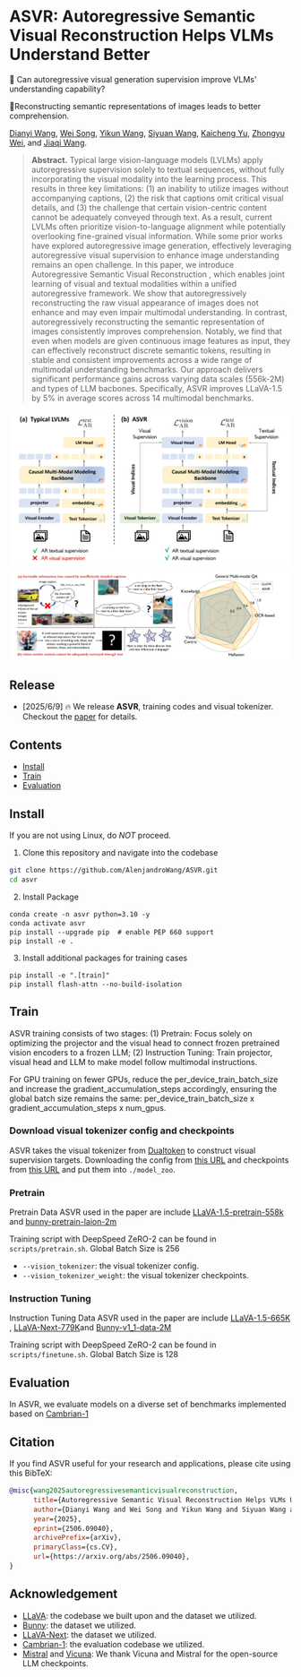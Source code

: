 # ASVR: Autoregressive Semantic Visual Reconstruction Helps VLMs Understand Better

🤔 Can autoregressive visual generation supervision improve VLMs' understanding capability? 

🚀Reconstructing semantic representations of images leads to better comprehension.

[Dianyi Wang](https://scholar.google.com/citations?hl=zh-CN&user=iP2HPFEAAAAJ), 
[Wei Song](https://scholar.google.com/citations?hl=zh-CN&user=iP2HPFEAAAAJ), 
[Yikun Wang](https://scholar.google.com/citations?hl=zh-CN&user=4E7YCn4AAAAJ),
[Siyuan Wang](https://siyuanwangw.github.io/),
[Kaicheng Yu](https://www.yukaicheng.cn/),
[Zhongyu Wei](http://www.fudan-disc.com/people/zywei), and
[Jiaqi Wang](https://myownskyw7.github.io/).


> **Abstract.** Typical large vision-language models (LVLMs) apply autoregressive supervision solely to textual sequences, without fully incorporating the visual modality into the learning process. This results in three key limitations: (1) an inability to utilize images without accompanying captions, (2) the risk that captions omit critical visual details, and (3) the challenge that certain vision-centric content cannot be adequately conveyed through text. As a result, current LVLMs often prioritize vision-to-language alignment while potentially overlooking fine-grained visual information. While some prior works have explored autoregressive image generation, effectively leveraging autoregressive visual supervision to enhance image understanding remains an open challenge.
In this paper, we introduce Autoregressive Semantic Visual Reconstruction , which enables joint learning of visual and textual modalities within a unified autoregressive framework. We show that autoregressively reconstructing the raw visual appearance of images does not enhance and may even impair multimodal understanding. In contrast, autoregressively reconstructing the semantic representation of images consistently improves comprehension. Notably, we find that even when models are given continuous image features as input, they can effectively reconstruct discrete semantic tokens, resulting in stable and consistent improvements across a wide range of multimodal understanding benchmarks. Our approach delivers significant performance gains across varying data scales (556k-2M) and types of LLM bacbones. Specifically, ASVR improves LLaVA-1.5 by 5% in average scores across 14 multimodal benchmarks.


![](./img/method.png)
![](./img/intro.png)

## Release
- [2025/6/9] 🔥 We release **ASVR**, training codes and visual tokenizer. Checkout the [paper](https://arxiv.org/abs/2506.09040) for details.


## Contents
- [Install](#install)
- [Train](#train)
- [Evaluation](#evaluation)

## Install

If you are not using Linux, do *NOT* proceed.

1. Clone this repository and navigate into the codebase
```bash
git clone https://github.com/AlenjandroWang/ASVR.git
cd asvr
```

2. Install Package
```Shell
conda create -n asvr python=3.10 -y
conda activate asvr
pip install --upgrade pip  # enable PEP 660 support
pip install -e .
```

3. Install additional packages for training cases
```
pip install -e ".[train]"
pip install flash-attn --no-build-isolation
```
## Train
ASVR training consists of two stages: 
(1) Pretrain: Focus solely on optimizing the projector and the visual head to connect frozen pretrained vision encoders to a frozen LLM;
(2) Instruction Tuning: Train projector, visual head and LLM to make model follow multimodal instructions.

For GPU training on fewer GPUs, reduce the per_device_train_batch_size and increase the gradient_accumulation_steps accordingly, ensuring the global batch size remains the same: per_device_train_batch_size x gradient_accumulation_steps x num_gpus.

### Download visual tokenizer config and checkpoints

ASVR takes the visual tokenizer from [Dualtoken](https://huggingface.co/Songweii/DualToken) to construct visual supervision targets.
Downloading the config from [this URL](https://drive.google.com/file/d/16iZh-M1TRVM7_7AwcMwYKMhL2JBAg6l4/view?usp=sharing) and checkpoints from [this URL](https://drive.google.com/file/d/11jyGk2AssI5Irb71BExfssXEWFLsKfoY/view?usp=sharing) and put them into ```./model_zoo```.

### Pretrain


Pretrain Data ASVR used in the paper are include [LLaVA-1.5-pretrain-558k](https://huggingface.co/datasets/liuhaotian/LLaVA-Pretrain) and [bunny-pretrain-laion-2m](https://huggingface.co/datasets/BoyaWu10/Bunny-v1_1-data) 


Training script with DeepSpeed ZeRO-2 can be found in ```scripts/pretrain.sh```. Global Batch Size is 256

- `--vision_tokenizer`: the visual tokenizer config.
- `--vision_tokenizer_weight`: the visual tokenizer checkpoints.

### Instruction Tuning

Instruction Tuning Data ASVR used in the paper are include [LLaVA-1.5-665K](https://huggingface.co/datasets/liuhaotian/LLaVA-Instruct-150K/blob/main/llava_v1_5_mix665k.json) , [LLaVA-Next-779K](https://huggingface.co/datasets/lmms-lab/LLaVA-NeXT-Data)and [Bunny-v1_1-data-2M](https://huggingface.co/datasets/BoyaWu10/Bunny-v1_1-data) 

Training script with DeepSpeed ZeRO-2 can be found in ```scripts/finetune.sh```. Global Batch Size is 128

## Evaluation

In ASVR, we evaluate models on a diverse set of benchmarks implemented based on [Cambrian-1](https://github.com/cambrian-mllm/cambrian/tree/main/eval)


## Citation

If you find ASVR useful for your research and applications, please cite using this BibTeX:
```bibtex
@misc{wang2025autoregressivesemanticvisualreconstruction,
      title={Autoregressive Semantic Visual Reconstruction Helps VLMs Understand Better}, 
      author={Dianyi Wang and Wei Song and Yikun Wang and Siyuan Wang and Kaicheng Yu and Zhongyu Wei and Jiaqi Wang},
      year={2025},
      eprint={2506.09040},
      archivePrefix={arXiv},
      primaryClass={cs.CV},
      url={https://arxiv.org/abs/2506.09040}, 
}
```

## Acknowledgement
- [LLaVA](https://github.com/haotian-liu/LLaVA): the codebase we built upon and the dataset we utilized.
- [Bunny](https://github.com/BAAI-DCAI/Bunny): the dataset we utilized.
- [LLaVA-Next](https://github.com/LLaVA-VL/LLaVA-NeXT): the dataset we utilized.
- [Cambrian-1](https://github.com/cambrian-mllm/cambrian): the evaluation codebase we utilized.
- [Mistral](https://huggingface.co/mistralai) and [Vicuna](https://github.com/lm-sys/FastChat): We thank Vicuna and Mistral for the open-source LLM checkpoints.
